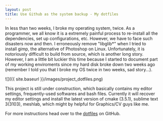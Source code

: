 ```yaml
---
layout: post
title: Use Github as the system backup - My dotfiles
---
```


In less than two weeks, I broke my operating system, twice. As a programmer, we all know it is a extremely painful process to re-install all the dependencies, set up configurations, etc. However, we have to face such disasters now and then. I erroneously remove "libglib*" when I tried to install gimp, the alternative of Photoshop on Linux. Unfortunately, it is notoriously difficult to build from source, which is another long story. However, I am a little bit luckier this time because I started to document part of my working enviroments since my hard disk broke down two weeks ago (remember I told you that I broke my OS twice in two weeks, sad story...). 

![]({{ site.baseurl }}/images/project_dotfiles.png)

This project is still under construction, which basically contains my editor settings, frequently-used softwares and bash files. Currently it will recover my editor settings and install the latest version of cmake (3.5.1), sublime text 3(3103), meshlab, which might by helpful for Graphics/CV guys like me. 

For more instructions head over to the [dotfiles](https://github.com/hlzz/dotfiles) on GitHub.